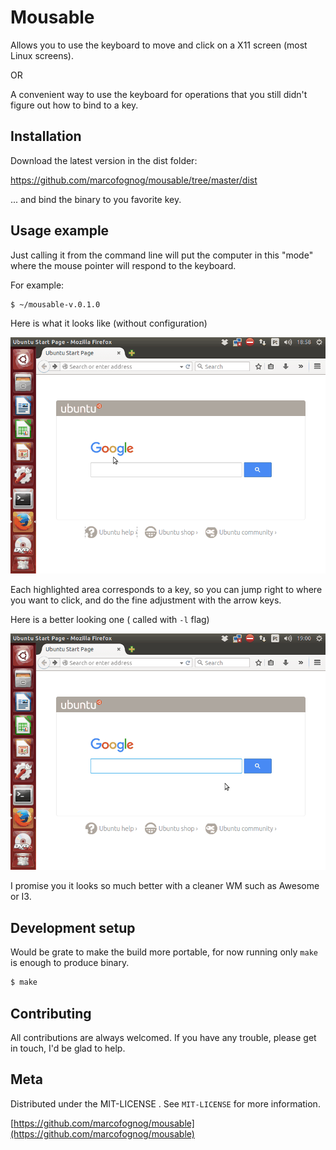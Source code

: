 # Mousable

Allows you to use the keyboard to move and click on a X11 screen (most Linux screens).

OR

A convenient way to use the keyboard for operations that you still didn't figure out how to bind to a key.

## Installation

Download the latest version in the dist folder:

https://github.com/marcofognog/mousable/tree/master/dist

... and bind the binary to you favorite key.

## Usage example

Just calling it from the command line will put the computer in this "mode" where the mouse pointer will respond to the keyboard.

For example:

```sh
$ ~/mousable-v.0.1.0
```

Here is what it looks like (without configuration)

![mousable demo](mousable-demo-1.gif "mousable demo 1")

Each highlighted area corresponds to a key, so you can jump right to where you want to click, and do the fine adjustment with the arrow keys.

Here is a better looking one ( called with `-l` flag)

![mousable demo](mousable-demo-2.gif "mousable demo 2")

I promise you it looks so much better with a cleaner WM such as Awesome or I3.

## Development setup

Would be grate to make the build more portable, for now running only `make` is enough to produce binary.

```sh
$ make
```

## Contributing

All contributions are always welcomed.
If you have any trouble, please get in touch, I'd be glad to help.

## Meta

Distributed under the MIT-LICENSE . See ``MIT-LICENSE`` for more information.

[https://github.com/marcofognog/mousable](https://github.com/marcofognog/mousable)

